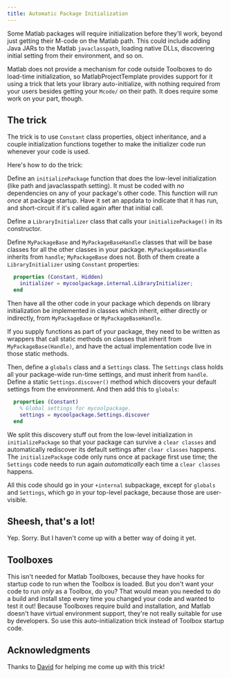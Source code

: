 ```yaml
---
title: Automatic Package Initialization
---
```


Some Matlab packages will require initialization before they'll work, beyond just getting their M-code on the Matlab path. This could include adding Java JARs to the Matlab `javaclasspath`, loading native DLLs, discovering initial setting from their environment, and so on.

Matlab does not provide a mechanism for code outside Toolboxes to do load-time initialization, so MatlabProjectTemplate provides support for it using a trick that lets your library auto-initialize, with nothing required from your users besides getting your `Mcode/` on their path. It does require some work on your part, though.

## The trick

The trick is to use `Constant` class properties, object inheritance, and a couple initialization functions together to make the initializer code run whenever your code is used.

Here's how to do the trick:

Define an `initializePackage` function that does the low-level initialization (like path and javaclasspath setting). It must be coded with *no* dependencies on any of your package's other code. This function will run _once_ at package startup. Have it set an appdata to indicate that it has run, and short-circuit if it's called again after that initial call.

Define a `LibraryInitializer` class that calls your `initializePackage()` in its constructor.

Define `MyPackageBase` and `MyPackageBaseHandle` classes that will be base classes for all the other classes in your package. `MyPackageBaseHandle` inherits from `handle`; `MyPackageBase` does not. Both of them create a `LibraryInitializer` using `Constant` properties:

```matlab
  properties (Constant, Hidden)
    initializer = mycoolpackage.internal.LibraryInitializer;
  end
```

Then have all the other code in your package which depends on library initialization be implemented in classes which inherit, either directly or indirectly, from `MyPackageBase` or `MyPackageBaseHandle`.

If you supply functions as part of your package, they need to be written as wrappers that call static methods on classes that inherit from `MyPackageBase(Handle)`, and have the actual implementation code live in those static methods.

Then, define a `globals` class and a `Settings` class. The `Settings` class holds all your package-wide run-time settings, and must inherit from `handle`. Define a static `Settings.discover()` method which discovers your default settings from the environment. And then add this to `globals`:

```matlab
  properties (Constant)
    % Global settings for mycoolpackage.
    settings = mycoolpackage.Settings.discover
  end
```

We split this discovery stuff out from the low-level initialization in `initializePackage` so that your package can survive a `clear classes` and automatically rediscover its default settings after `clear classes` happens. The `initializePackage` code only runs once at package first use time; the `Settings` code needs to run again _automatically_ each time a `clear classes` happens.

All this code should go in your `+internal` subpackage, except for `globals` and `Settings`, which go in your top-level package, because those are user-visible.

## Sheesh, that's a lot!

Yep. Sorry. But I haven't come up with a better way of doing it yet.

## Toolboxes

This isn't needed for Matlab Toolboxes, because they have hooks for startup code to run when the Toolbox is loaded. But you don't want your code to run _only_ as a Toolbox, do you? That would mean you needed to do a build and install step every time you changed your code and wanted to test it out! Because Toolboxes require build and installation, and Matlab doesn't have virtual environment support, they're not really suitable for use by developers. So use this auto-initialization trick instead of Toolbox startup code.

## Acknowledgments

Thanks to [David](https://github.com/FannoFlow) for helping me come up with this trick!
